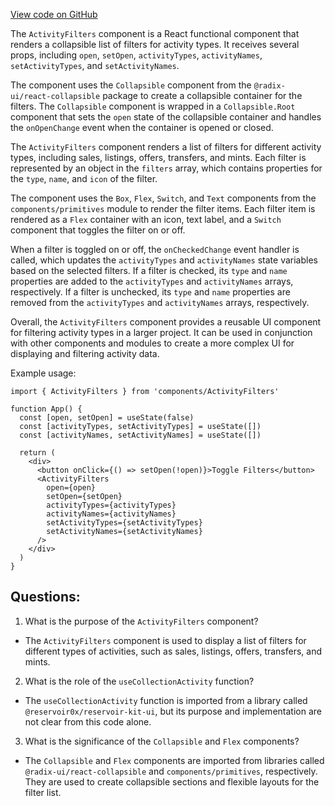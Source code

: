 [View code on GitHub](zoo-labs/zoo/blob/master/app/components/token/ActivityFilters.tsx)

The `ActivityFilters` component is a React functional component that renders a collapsible list of filters for activity types. It receives several props, including `open`, `setOpen`, `activityTypes`, `activityNames`, `setActivityTypes`, and `setActivityNames`. 

The component uses the `Collapsible` component from the `@radix-ui/react-collapsible` package to create a collapsible container for the filters. The `Collapsible` component is wrapped in a `Collapsible.Root` component that sets the `open` state of the collapsible container and handles the `onOpenChange` event when the container is opened or closed. 

The `ActivityFilters` component renders a list of filters for different activity types, including sales, listings, offers, transfers, and mints. Each filter is represented by an object in the `filters` array, which contains properties for the `type`, `name`, and `icon` of the filter. 

The component uses the `Box`, `Flex`, `Switch`, and `Text` components from the `components/primitives` module to render the filter items. Each filter item is rendered as a `Flex` container with an icon, text label, and a `Switch` component that toggles the filter on or off. 

When a filter is toggled on or off, the `onCheckedChange` event handler is called, which updates the `activityTypes` and `activityNames` state variables based on the selected filters. If a filter is checked, its `type` and `name` properties are added to the `activityTypes` and `activityNames` arrays, respectively. If a filter is unchecked, its `type` and `name` properties are removed from the `activityTypes` and `activityNames` arrays, respectively. 

Overall, the `ActivityFilters` component provides a reusable UI component for filtering activity types in a larger project. It can be used in conjunction with other components and modules to create a more complex UI for displaying and filtering activity data. 

Example usage:

```
import { ActivityFilters } from 'components/ActivityFilters'

function App() {
  const [open, setOpen] = useState(false)
  const [activityTypes, setActivityTypes] = useState([])
  const [activityNames, setActivityNames] = useState([])

  return (
    <div>
      <button onClick={() => setOpen(!open)}>Toggle Filters</button>
      <ActivityFilters
        open={open}
        setOpen={setOpen}
        activityTypes={activityTypes}
        activityNames={activityNames}
        setActivityTypes={setActivityTypes}
        setActivityNames={setActivityNames}
      />
    </div>
  )
}
```
## Questions: 
 1. What is the purpose of the `ActivityFilters` component?
- The `ActivityFilters` component is used to display a list of filters for different types of activities, such as sales, listings, offers, transfers, and mints.

2. What is the role of the `useCollectionActivity` function?
- The `useCollectionActivity` function is imported from a library called `@reservoir0x/reservoir-kit-ui`, but its purpose and implementation are not clear from this code alone.

3. What is the significance of the `Collapsible` and `Flex` components?
- The `Collapsible` and `Flex` components are imported from libraries called `@radix-ui/react-collapsible` and `components/primitives`, respectively. They are used to create collapsible sections and flexible layouts for the filter list.